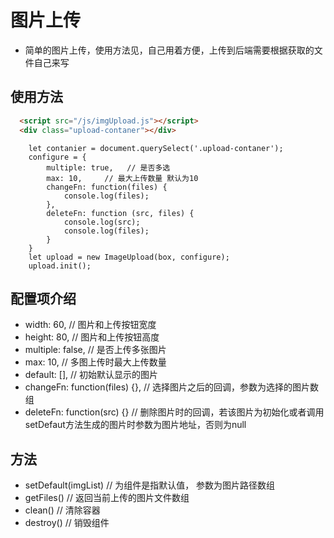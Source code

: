 # 图片上传
- 简单的图片上传，使用方法见，自己用着方便，上传到后端需要根据获取的文件自己来写

## 使用方法
``` html
  <script src="/js/imgUpload.js"></script>
  <div class="upload-contaner"></div>
```
``` script
    let contanier = document.querySelect('.upload-contaner');
    configure = {
        multiple: true,   // 是否多选
        max: 10,     // 最大上传数量 默认为10
        changeFn: function(files) {
            console.log(files);
        },
        deleteFn: function (src, files) {
            console.log(src);
            console.log(files);
        }
    }
    let upload = new ImageUpload(box, configure);
    upload.init();

```

## 配置项介绍
-  width: 60,           // 图片和上传按钮宽度  
-  height: 80,          // 图片和上传按钮高度
-  multiple: false,     // 是否上传多张图片
-  max: 10,             // 多图上传时最大上传数量
-  default: [],         // 初始默认显示的图片
-  changeFn: function(files) {},   // 选择图片之后的回调，参数为选择的图片数组
-  deleteFn: function(src) {}      // 删除图片时的回调，若该图片为初始化或者调用setDefaut方法生成的图片时参数为图片地址，否则为null

## 方法
- setDefault(imgList)    // 为组件是指默认值， 参数为图片路径数组
-  getFiles()              // 返回当前上传的图片文件数组
-  clean()                // 清除容器
-  destroy()             // 销毁组件



